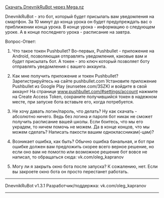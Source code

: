 [Скачать DnevnikRuBot через Mega.nz](https://vk.cc/9MGevy)

DnevnikRuBot - это бот, который будет присылать вам уведомления на смартфон.
За 10 минут до конца урока он будет предупреждать вас о приближении конца урока.
В конце урока - информацию о следующем уроке.
А в конце последнего урока - расписание на завтра.


Вопрос-Ответ:

1. Что такое токен Pushbullet?
Во-первых, Pushbullet - приложение на Android, позволяющая отправлять уведомления, каковые вам и будет присылать бот.
А токен - это ключ который позволяет боту отправлять уведомления с вашего аккаунта.

2. Как мне получить приложение и токен Pushbullet?
Зарегистрируйтесь на сайте pushbullet.com
Установите приложение Pushbullet из Google Play (eunsetee.com/3SZK) и войдите в свой аккаунт
На странице www.pushbullet.com/#settings/account нажмите на Create Access Token, сохраните получившийся токен в надежном месте, при запуске бота вставьте его, когда потребуется.

3. Не хочу давать логин/пароль, что делать?
Ну как скачать - абсолютно ничего. Ведь без логина и пароля бот никак не сможет получить расписание вашей школы. Если боитесь, что мы его украдем, то ничем помочь не можем. Да в конце концов, что мы можем сделать? Написать пакости вашим одноклассникам(-цам)?

4. Возникает ошибка, как быть?
Обычно ошибка банальная, и бот при ошибке должен вам предложить скорее всего верное решение, но если оно вам не помогло или возможное решение бот вовсе не написал, то обращаться сюда: vk.com/oleg_kapranov

5. Могу ли я закрыть окно бота после запуска?
К сожалению, нет. Если вы закроете окно бота он просто перестанет работать.


-------------------------------------------
DnevnikRuBot v1.3.1
Разработчик/поддержка: vk.com/oleg_kapranov

-------------------------------------------
